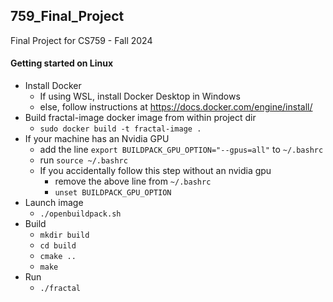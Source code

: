 ## 759_Final_Project
Final Project for CS759 - Fall 2024

#### Getting started on Linux
- Install Docker
    - If using WSL, install Docker Desktop in Windows
    - else, follow instructions at https://docs.docker.com/engine/install/
- Build fractal-image docker image from within project dir
    - `sudo docker build -t fractal-image .`
- If your machine has an Nvidia GPU
    - add the line `export BUILDPACK_GPU_OPTION="--gpus=all"` to `~/.bashrc`
    - run `source ~/.bashrc`
    - If you accidentally follow this step without an nvidia gpu
        - remove the above line from `~/.bashrc`
        - `unset BUILDPACK_GPU_OPTION`
- Launch image
    - `./openbuildpack.sh`
- Build
    - `mkdir build`
    - `cd build`
    - `cmake ..`
    - `make`
- Run
    - `./fractal`

